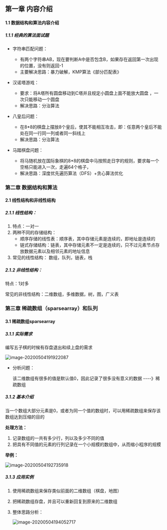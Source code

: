 ## 第一章 内容介绍

#### 1.1  数据结构和算法内容介绍

##### 1.1.1  经典的算法面试题

- 字符串匹配问题：
  - 有两个字符串AB，现在要判断A中是否包含B，如果存在返回第一次出现的位置，没有则返回-1
  - 主要解决思路：暴力破解，KMP算法《部分匹配表》

- 汉诺塔游戏：
  - 要求：将A塔所有圆盘移动到C塔并且规定小圆盘上面不能放大圆盘 ，一次只能移动一个圆盘
  - 解决思路：分治算法
- 八皇后问题：
  - 在8*8的棋盘上摆放8个皇后，使其不能相互攻击，即：任意两个皇后不能处在同一行同一列或者同一斜线上
  - 解决思路：分治算法
- 马踏棋盘问题：
  - 将马随机放在国际象棋的8*8的棋盘中马按照走日字的规则，要求每一个空格只能进入一次，走遍64个格子，
  - 解决思路：深度优先遍历算法（DFS）+贪心算法优化

### 第二章  数据结构和算法

#### 2.1  线性结构和非线性结构

##### 2.1.1   线性结构：

1. 特点：一对一
2. 两种不同的存储结构：
   - 顺序存储的线性表：顺序表，其中存储元素是连续的，即地址是连续的
   - 链式存储结构：链表，其中存储元素不一定是连续的，只不过元素节点存放数据元素以及相邻元素的地址信息
3. 常见的线性结构：  数组，队列，链表，栈

##### 2.1.2  非线性结构：

特点：1对多

常见的非线性结构：二维数组，多维数据，树，图，广义表

### 第三章 稀疏数组（sparsearray）和队列

#### 3.1 稀疏数组sparsearray

##### 3.1.1  实际需求

编写五子棋的时候有存盘退出和续上盘的需求

![image-20200504191922087](F:\Typora\images\image-20200504191922087.png)

- 分析问题：

  该二维数组有很多的值是默认值0，因此记录了很多没有意义的数据 ----》稀疏数组

##### 3.1.2  基本介绍

  当一个数组大部分元素是0，或者为同一个值的数组时，可以用稀疏数组来保存该数组达到压缩的目的

**处理方法：**

1. 记录数组的一共有多少行，列以及多少不同的值
2. 把具有不同值的元素的行列记录在一个小规模的数组中，从而缩小程序的规模

**举例：**

![image-20200504192735918](F:\Typora\images\image-20200504192735918.png)

##### 3.1.3  应用实例

1. 使用稀疏数组来保存类似前面的二维数组（棋盘，地图）

2. 把稀疏数组存盘，并且可以重新回复到原来的二维数组

3. 整体思路分析：

   ![image-20200504194052717](F:\Typora\images\image-20200504194052717.png)

   
